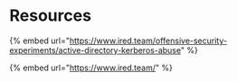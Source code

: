 # Resources

{% embed url="https://www.ired.team/offensive-security-experiments/active-directory-kerberos-abuse" %}

{% embed url="https://www.ired.team/" %}
